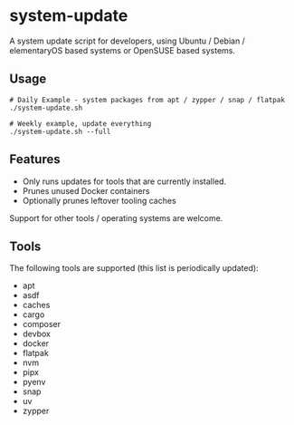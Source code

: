 # system-update
A system update script for developers, using Ubuntu / Debian / elementaryOS based systems or OpenSUSE based systems.

## Usage
```
# Daily Example - system packages from apt / zypper / snap / flatpak
./system-update.sh

# Weekly example, update everything
./system-update.sh --full
```
## Features

- Only runs updates for tools that are currently installed.
- Prunes unused Docker containers
- Optionally prunes leftover tooling caches

Support for other tools / operating systems are welcome.

## Tools

The following tools are supported (this list is periodically updated):

 - apt
 - asdf
 - caches
 - cargo
 - composer
 - devbox
 - docker
 - flatpak
 - nvm
 - pipx
 - pyenv
 - snap
 - uv
 - zypper
